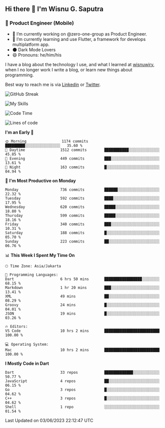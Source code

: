## Hi there 👋 I'm Wisnu G. Saputra

### :mobile_phone_off: Product Engineer (Mobile)

- 🔭 I’m currently working on @zero-one-group as Product Engineer.
- 🌱 I’m currently learning and use Flutter, a framework for develops multiplatform app.
- 🌑 Dark Mode Lovers
- 😄 Pronouns: he/him/his

I have a blog about the technology I use, and what I learned at [wisnuwiry](https://wisnuwiry.space/), when I no longer work I write a blog, or learn new things about programming.

Best way to reach me is via [Linkedin](https://www.linkedin.com/in/wisnu-saputra/) or [Twitter](https://twitter.com/wisnuwiry).

![GitHub Streak](https://streak-stats.demolab.com?user=wisnuwiry&theme=dark&hide_border=true)

![My Skills](https://skillicons.dev/icons?i=dart,flutter,kotlin,swift,go,js,css,neovim,git,linux&perline=5)

<!--START_SECTION:waka-->
![Code Time](http://img.shields.io/badge/Code%20Time-494%20hrs%2059%20mins-blue)

![Lines of code](https://img.shields.io/badge/From%20Hello%20World%20I%27ve%20Written-4.6%20million%20lines%20of%20code-blue)

**I'm an Early 🐤** 

```text
🌞 Morning                1174 commits        █████████░░░░░░░░░░░░░░░░   35.60 % 
🌆 Daytime                1512 commits        ███████████░░░░░░░░░░░░░░   45.85 % 
🌃 Evening                449 commits         ███░░░░░░░░░░░░░░░░░░░░░░   13.61 % 
🌙 Night                  163 commits         █░░░░░░░░░░░░░░░░░░░░░░░░   04.94 % 
```
📅 **I'm Most Productive on Monday** 

```text
Monday                   736 commits         ██████░░░░░░░░░░░░░░░░░░░   22.32 % 
Tuesday                  592 commits         ████░░░░░░░░░░░░░░░░░░░░░   17.95 % 
Wednesday                620 commits         █████░░░░░░░░░░░░░░░░░░░░   18.80 % 
Thursday                 599 commits         █████░░░░░░░░░░░░░░░░░░░░   18.16 % 
Friday                   340 commits         ███░░░░░░░░░░░░░░░░░░░░░░   10.31 % 
Saturday                 188 commits         █░░░░░░░░░░░░░░░░░░░░░░░░   05.70 % 
Sunday                   223 commits         ██░░░░░░░░░░░░░░░░░░░░░░░   06.76 % 
```


📊 **This Week I Spent My Time On** 

```text
🕑︎ Time Zone: Asia/Jakarta

💬 Programming Languages: 
Dart                     6 hrs 50 mins       █████████████████░░░░░░░░   68.15 % 
Markdown                 1 hr 20 mins        ███░░░░░░░░░░░░░░░░░░░░░░   13.41 % 
XML                      49 mins             ██░░░░░░░░░░░░░░░░░░░░░░░   08.29 % 
Groovy                   24 mins             █░░░░░░░░░░░░░░░░░░░░░░░░   04.01 % 
JSON                     19 mins             █░░░░░░░░░░░░░░░░░░░░░░░░   03.26 % 

🔥 Editors: 
VS Code                  10 hrs 2 mins       █████████████████████████   100.00 % 

💻 Operating System: 
Mac                      10 hrs 2 mins       █████████████████████████   100.00 % 
```

**I Mostly Code in Dart** 

```text
Dart                     33 repos            █████████████░░░░░░░░░░░░   50.77 % 
JavaScript               4 repos             ██░░░░░░░░░░░░░░░░░░░░░░░   06.15 % 
Go                       3 repos             █░░░░░░░░░░░░░░░░░░░░░░░░   04.62 % 
C++                      3 repos             █░░░░░░░░░░░░░░░░░░░░░░░░   04.62 % 
Shell                    1 repo              ░░░░░░░░░░░░░░░░░░░░░░░░░   01.54 % 
```




 Last Updated on 03/06/2023 22:12:47 UTC
<!--END_SECTION:waka-->
